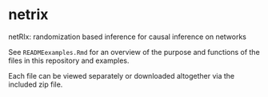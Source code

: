 # netrix
netRIx: randomization based inference for causal inference on networks

See ```READMEexamples.Rmd``` for an overview of the purpose and functions of the files in this repository and examples.

Each file can be viewed separately or downloaded altogether via the included zip file.

